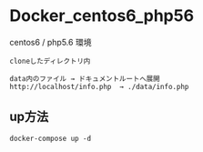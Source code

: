 # Docker_centos6_php56
centos6 / php5.6 環境

```
cloneしたディレクトリ内

data内のファイル → ドキュメントルートへ展開
http://localhost/info.php  → ./data/info.php 

```

## up方法
```
docker-compose up -d
```

